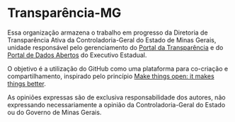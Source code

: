 # Transparência-MG

Essa organização armazena o trabalho em progresso da Diretoria de Transparência Ativa da Controladoria-Geral do Estado de Minas Gerais, unidade responsável pelo gerenciamento do [Portal da Transparência](http://www.transparencia.mg.gov.br/) e do [Portal de Dados Abertos](http://www.transparencia.dadosabertos.mg.gov.br/) do Executivo Estadual.

O objetivo é a utilização do GitHub como uma plataforma para co-criação e compartilhamento, inspirado pelo princípio [Make things open: it makes things better](https://www.gov.uk/guidance/government-design-principles#make-things-open-it-makes-things-better). 

As opiniões expressas são de exclusiva responsabilidade dos autores, não expressando necessariamente a opinião da Controladoria-Geral do Estado ou do Governo de Minas Gerais.